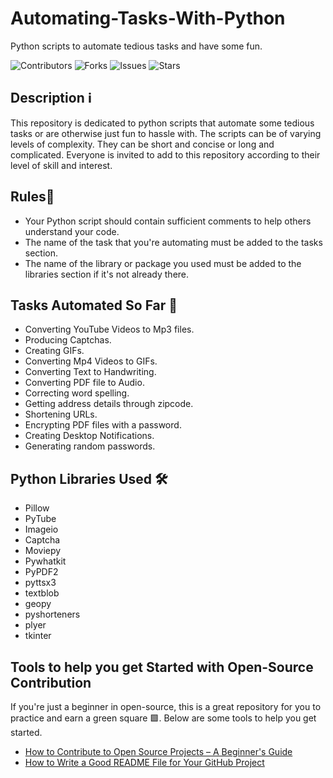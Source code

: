 # Automating-Tasks-With-Python
Python scripts to automate tedious tasks and have some fun.

![Contributors](https://img.shields.io/github/contributors/ayeshag7/Automating-Tasks-With-Python?style=plastic)
![Forks](https://img.shields.io/github/forks/ayeshag7/Automating-Tasks-With-Python?color=yellow)
![Issues](https://img.shields.io/github/issues/ayeshag7/Automating-Tasks-With-Python)
![Stars](https://img.shields.io/github/stars/ayeshag7/Automating-Tasks-With-Python)

## Description ℹ️
This repository is dedicated to python scripts that automate some tedious tasks or are otherwise just fun to hassle with. The scripts can be of varying levels of complexity. They can be short and concise or long and complicated. Everyone is invited to add to this repository according to their level of skill and interest.

## Rules📜
* Your Python script should contain sufficient comments to help others understand your code.
* The name of the task that you're automating must be added to the tasks section.
* The name of the library or package you used must be added to the libraries section if it's not already there.

## Tasks Automated So Far 🤖
* Converting YouTube Videos to Mp3 files.
* Producing Captchas.
* Creating GIFs.
* Converting Mp4 Videos to GIFs.
* Converting Text to Handwriting.
* Converting PDF file to Audio.
* Correcting word spelling.
* Getting address details through zipcode.
* Shortening URLs.
* Encrypting PDF files with a password.
* Creating Desktop Notifications.
* Generating random passwords.

## Python Libraries Used 🛠️
* Pillow
* PyTube
* Imageio
* Captcha
* Moviepy
* Pywhatkit
* PyPDF2
* pyttsx3
* textblob
* geopy
* pyshorteners
* plyer
* tkinter

## Tools to help you get Started with Open-Source Contribution 
If you're just a beginner in open-source, this is a great repository for you to practice and earn a green square 🟩. Below are some tools to help you get started.

* [How to Contribute to Open Source Projects – A Beginner's Guide](https://www.freecodecamp.org/news/how-to-contribute-to-open-source-projects-beginners-guide/)
* [How to Write a Good README File for Your GitHub Project](https://www.freecodecamp.org/news/how-to-write-a-good-readme-file/)
